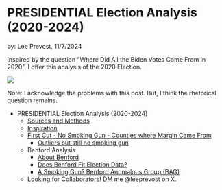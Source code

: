 # PRESIDENTIAL Election Analysis (2020-2024)
by: Lee Prevost, 11/7/2024

Inspired by the question "Where Did All the Biden Votes Come From in 2020", I offer this analysis of the 2020 Election.

![](C:\Users\lee\PycharmProjects\pres_elect_US\img\zero_hedge.png)

Note: I acknowledge the problems with this post.  But, I think the rhetorical question remains.


<!-- TOC -->
* PRESIDENTIAL Election Analysis (2020-2024)
  * [Sources and Methods](../docs/sources_methods.md)
  * [Inspiration](../docs/inspiration.md)
  * [First Cut - No Smoking Gun - Counties where Margin Came From](../docs/normal_patterns.md)
    * [Outliers but still no smoking gun](../docs/first_cut_outliers.md)
  * Benford Analysis
    * [About Benford](../docs/about_benford.md)
    * [Does Benford Fit Election Data?](../docs/benford_fit.md)
    * [A Smoking Gun?   Benford Anomalous Group (BAG)](../docs/benford_anomaly_group.md)
  * Looking for Collaborators! DM me @leeprevost on X.

<!-- TOC -->









